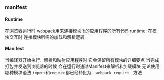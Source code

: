 ### manifest

#### Runtime

在浏览器运行时 webpack用来连接模块化的应用程序的所有代码
runtime: 在模块交互时 连接模块所需的加载和解析逻辑

#### Manifest

当编译器开始执行、解析和映射应用程序时 它会保留所有模块的详细要点
当完成打包并发送到浏览器的时候 会在运行时通过Manifest来解析和加载模块
无论使用哪种模块语法 `import`和`require`都已经转化为`__webpack_require__`方法

